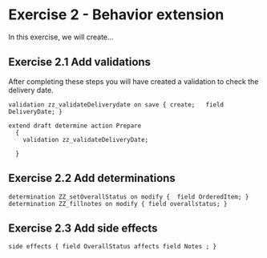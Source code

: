 # Exercise 2 - Behavior extension

In this exercise, we will create...


## Exercise 2.1 Add validations 

After completing these steps you will have created a validation to check the delivery date.

```abap
validation zz_validateDeliverydate on save { create;   field DeliveryDate; }

extend draft determine action Prepare
  {
    validation zz_validateDeliveryDate;

  }

```


## Exercise 2.2 Add determinations

```abap
determination ZZ_setOverallStatus on modify {  field OrderedItem; }
determination ZZ_fillnotes on modify { field overallstatus; }
```

## Exercise 2.3 Add side effects

```abap
side effects { field OverallStatus affects field Notes ; }
```

